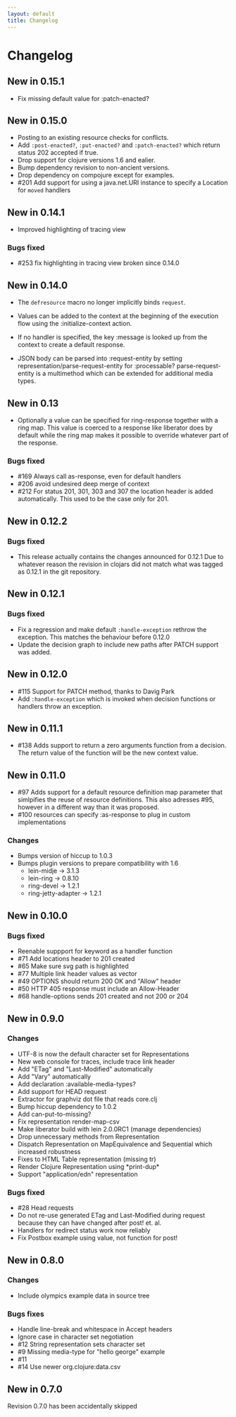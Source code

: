 ```yaml
---
layout: default
title: Changelog
---
```

# Changelog

## New in 0.15.1

* Fix missing default value for :patch-enacted?

## New in 0.15.0

* Posting to an existing resource checks for conflicts.
* Add `:post-enacted?`, `:put-enacted?` and `:patch-enacted?`
  which return status 202 accepted if true.
* Drop support for clojure versions 1.6 and ealier.
* Bump dependency revision to non-ancient versions.
* Drop dependency on compojure except for examples.
* #201 Add support for using a java.net.URI instance to specify
  a Location for `moved` handlers

## New in 0.14.1

* Improved highlighting of tracing view

### Bugs fixed

* #253 fix highlighting in tracing view broken since 0.14.0

## New in 0.14.0

* The `defresource` macro no longer implicitly binds `request`.

* Values can be added to the context at the beginning of the execution
  flow using the :initialize-context action.
* If no handler is specified, the key :message is looked up from the
  context to create a default response.
* JSON body can be parsed into :request-entity by setting
  representation/parse-request-entity for :processable?
  parse-request-entity is a multimethod which can be extended for
  additional media types.

## New in 0.13

* Optionally a value can be specified for ring-response
  together with a ring map. This value is coerced to a response
  like liberator does by default while the ring map makes it
  possible to override whatever part of the response.

### Bugs fixed

* \#169 Always call as-response, even for default handlers
* \#206 avoid undesired deep merge of context
* \#212 For status 201, 301, 303 and 307 the location header is added
  automatically. This used to be the case only for 201.

## New in 0.12.2

### Bugs fixed

* This release actually contains the changes announced for 0.12.1
  Due to whatever reason the revision in clojars did not match
  what was tagged as 0.12.1 in the git repository.

## New in 0.12.1

### Bugs fixed

* Fix a regression and make default `:handle-exception` rethrow the
  exception. This matches the behaviour before 0.12.0
* Update the decision graph to include new paths after PATCH
  support was added.

## New in 0.12.0

* \#115 Support for PATCH method, thanks to Davig Park
* Add `:handle-exception` which is invoked when decision functions or
  handlers throw an exception.

## New in 0.11.1

* \#138 Adds support to return a zero arguments function from a 
  decision. The return value of the function will be the new
  context value.

## New in 0.11.0

* \#97 Adds support for a default resource definition map parameter
  that simlpifies the reuse of resource definitions. This also
  adresses #95, however in a different way than it was proposed.
* \#100 resources can specify :as-response to plug in custom
  implementations

### Changes

* Bumps version of hiccup to 1.0.3
* Bumps plugin versions to prepare compatibility with 1.6
  - lein-midje -> 3.1.3
  - lein-ring -> 0.8.10
  - ring-devel -> 1.2.1
  - ring-jetty-adapter -> 1.2.1

## New in 0.10.0

### Bugs fixed

* Reenable suppport for keyword as a handler function
* \#71 Add locations header to 201 created
* \#65 Make sure svg path is highlighted
* \#77 Multiple link header values as vector
* \#49 OPTIONS should return 200 OK and "Allow" header
* \#50 HTTP 405 response must include an Allow-Header
* \#68 handle-options sends 201 created and not 200 or 204

## New in 0.9.0

### Changes

* UTF-8 is now the default character set for Representations
* New web console for traces, include trace link header
* Add "ETag" and "Last-Modified" automatically
* Add "Vary" automatically
* Add declaration :available-media-types?
* Add support for HEAD request
* Extractor for graphviz dot file that reads core.clj
* Bump hiccup dependency to 1.0.2
* Add can-put-to-missing?
* Fix representation render-map-csv
* Make liberator build with lein 2.0.0RC1 (manage dependencies)
* Drop unnecessary methods from Representation
* Dispatch Representation on MapEquivalence and Sequential which
  increased robustness
* Fixes to HTML Table representation (missing tr)
* Render Clojure Representation using \*print-dup\*
* Support "application/edn" representation

### Bugs fixed

* \#28 Head requests
* Do not re-use generated ETag and Last-Modified during request
  because they can have changed after post! et. al.
* Handlers for redirect status work now reliably
* Fix Postbox example using value, not function for post!

## New in 0.8.0

### Changes

* Include olympics example data in source tree

### Bugs fixes
* Handle line-break and whitespace in Accept headers
* Ignore case in character set negotiation
* \#12 String representation sets character set
* \#9 Missing media-type for "hello george" example
* \#11
* \#14 Use newer org.clojure:data.csv

## New in 0.7.0

Revision 0.7.0 has been accidentally skipped

